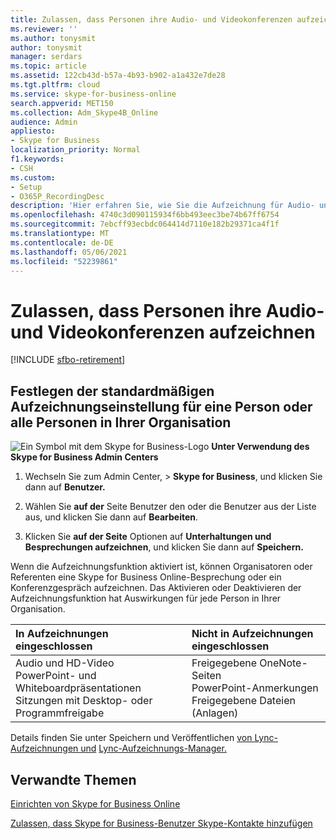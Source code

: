 ```yaml
---
title: Zulassen, dass Personen ihre Audio- und Videokonferenzen aufzeichnen
ms.reviewer: ''
ms.author: tonysmit
author: tonysmit
manager: serdars
ms.topic: article
ms.assetid: 122cb43d-b57a-4b93-b902-a1a432e7de28
ms.tgt.pltfrm: cloud
ms.service: skype-for-business-online
search.appverid: MET150
ms.collection: Adm_Skype4B_Online
audience: Admin
appliesto:
- Skype for Business
localization_priority: Normal
f1.keywords:
- CSH
ms.custom:
- Setup
- O365P_RecordingDesc
description: 'Hier erfahren Sie, wie Sie die Aufzeichnung für Audio- und Videokonferenzen aktivieren und erfahren, was in Aufzeichnungen enthalten und was nicht. '
ms.openlocfilehash: 4740c3d090115934f6bb493eec3be74b67ff6754
ms.sourcegitcommit: 7ebcff93ecbdc064414d7110e182b29371ca4f1f
ms.translationtype: MT
ms.contentlocale: de-DE
ms.lasthandoff: 05/06/2021
ms.locfileid: "52239861"
---
```

# <a name="let-people-record-their-audio-and-video-conferences"></a>Zulassen, dass Personen ihre Audio- und Videokonferenzen aufzeichnen

[!INCLUDE [sfbo-retirement](../../Hub/includes/sfbo-retirement.md)]

## <a name="choose-the-default-recording-setting-for-a-single-user-or-everyone-in-your-organization"></a>Festlegen der standardmäßigen Aufzeichnungseinstellung für eine Person oder alle Personen in Ihrer Organisation

![Ein Symbol mit dem Skype for Business-Logo](../images/sfb-logo-30x30.png) **Unter Verwendung des Skype for Business Admin Centers**

1. Wechseln Sie zum Admin Center, > **Skype for Business**, und klicken Sie dann auf **Benutzer.**
    
2. Wählen Sie **auf der** Seite Benutzer den oder die Benutzer aus der Liste aus, und klicken Sie dann auf **Bearbeiten**.
    
3. Klicken Sie **auf der Seite** Optionen auf **Unterhaltungen und Besprechungen aufzeichnen**, und klicken Sie dann auf **Speichern.**
    
Wenn die Aufzeichnungsfunktion aktiviert ist, können Organisatoren oder Referenten eine Skype for Business Online-Besprechung oder ein Konferenzgespräch aufzeichnen. Das Aktivieren oder Deaktivieren der Aufzeichnungsfunktion hat Auswirkungen für jede Person in Ihrer Organisation.
  
|**In Aufzeichnungen eingeschlossen**|**Nicht in Aufzeichnungen eingeschlossen**|
|:-----|:-----|
|Audio und HD-Video  <br/> PowerPoint- und Whiteboardpräsentationen  <br/> Sitzungen mit Desktop- oder Programmfreigabe  <br/> |Freigegebene OneNote-Seiten  <br/> PowerPoint-Anmerkungen  <br/> Freigegebene Dateien (Anlagen)  <br/> |
   
Details finden Sie unter Speichern und Veröffentlichen [von Lync-Aufzeichnungen und](https://support.office.com/article/83cf1507-0f05-40f5-a520-5a6c133bc33e) [Lync-Aufzeichnungs-Manager.](https://support.office.com/article/fa915c55-ff55-45c0-b372-1ef5596da10b) 
  
## <a name="related-topics"></a>Verwandte Themen
[Einrichten von Skype for Business Online](set-up-skype-for-business-online.md)

[Zulassen, dass Skype for Business-Benutzer Skype-Kontakte hinzufügen](let-skype-for-business-users-add-skype-contacts.md)

  
 
